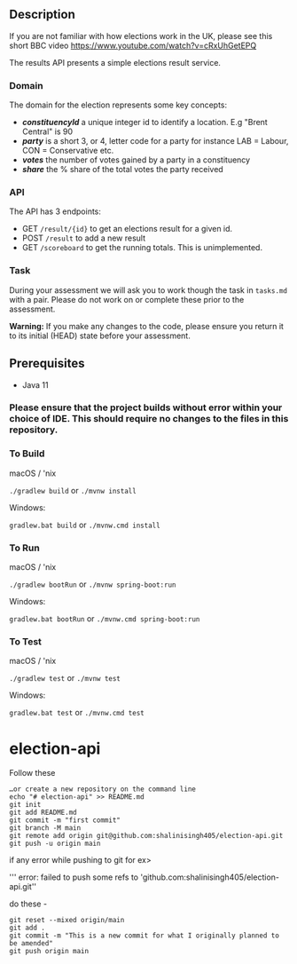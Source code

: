 ## Description

If you are not familiar with how elections work in the UK, please see this short BBC video https://www.youtube.com/watch?v=cRxUhGetEPQ

The results API presents a simple elections result service.

### Domain
The domain for the election represents some key concepts:
- _**constituencyId**_ a unique integer id to identify a location. E.g "Brent Central" is 90
- _**party**_ is a short 3, or 4, letter code for a party for instance LAB = Labour, CON = Conservative etc.
- _**votes**_ the number of votes gained by a party in a constituency
- _**share**_ the % share of the total votes the party received

### API
The API has 3 endpoints:
- GET `/result/{id}` to get an elections result for a given id.
- POST `/result` to add a new result
- GET `/scoreboard` to get the running totals. This is unimplemented.

### Task

During your assessment we will ask you to work though the task in `tasks.md` with a pair. Please do not work on or complete these prior to the assessment.

__Warning:__  If you make any changes to the code, please ensure you return it to its initial (HEAD) state before your assessment.

## Prerequisites
- Java 11

### Please ensure that the project builds without error within your choice of IDE. This should require no changes to the files in this repository.
### To Build
macOS / 'nix

`./gradlew build` or `./mvnw install`

Windows:

`gradlew.bat build` or `./mvnw.cmd install`

### To Run
macOS / 'nix

`./gradlew bootRun` or `./mvnw spring-boot:run`

Windows:

`gradlew.bat bootRun` or `./mvnw.cmd spring-boot:run`

### To Test
macOS / 'nix

`./gradlew test` or `./mvnw test`

Windows:

`gradlew.bat test` or `./mvnw.cmd test`
# election-api

Follow these 

```declarative
…or create a new repository on the command line
echo "# election-api" >> README.md
git init
git add README.md
git commit -m "first commit"
git branch -M main
git remote add origin git@github.com:shalinisingh405/election-api.git
git push -u origin main
```
if any error while pushing to git for ex> 

''' error: failed to push some refs to 'github.com:shalinisingh405/election-api.git''

do these - 
```declarative
git reset --mixed origin/main
git add .
git commit -m "This is a new commit for what I originally planned to be amended"
git push origin main
```

